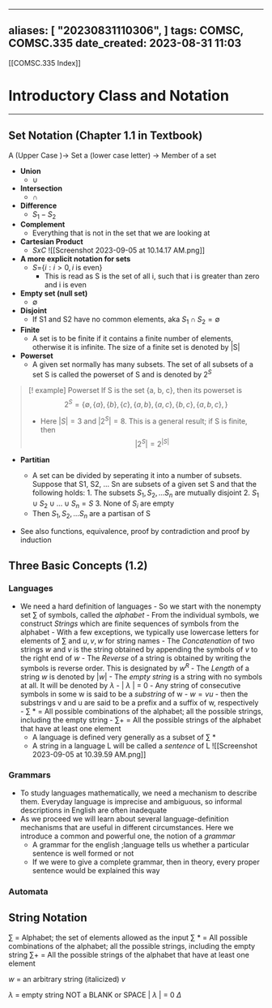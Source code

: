 
---
aliases: [ "20230831110306",  ]
tags: COMSC, COMSC.335
date_created: 2023-08-31 11:03
---
[[COMSC.335 Index]]
# Introductory Class and Notation
---
## Set Notation (Chapter 1.1 in Textbook)
A (Upper Case )$\rightarrow$ Set
a (lower case letter) $\rightarrow$ Member of a set
- **Union** 
	- $\cup$
- **Intersection**
	- $\cap$
- **Difference**
	- $S_1 - S_2$
- **Complement**
	- Everything that is not in the set that we are looking at
- **Cartesian Product**
	- $S x C$
		![[Screenshot 2023-09-05 at 10.14.17 AM.png]]
- **A more explicit notation for sets**
	- $S =${$i : i > 0, i \text{ is even}$}
		- This is read as S is the set of all i, such that i is greater than zero and i is even
- **Empty set (null set)**
	- $\emptyset$
- **Disjoint**
	- If S1 and S2 have no common elements, aka $S_1 \cap S_2 = \emptyset$
- **Finite**
	- A set is to be finite if it contains a finite number of elements, otherwise it is infinite. The size of a finite set is denoted by |S|
- **Powerset**
	- A given set normally has many subsets. The set of all subsets of a set S is called the powerset of S and is denoted by $2^S$
>[! example] Powerset
>If S is the set {a, b, c}, then its powerset is $$2^S = \{\emptyset, \{a\}, \{b\}, \{c\}, \{a, b\}, \{a, c\}, \{b, c\}, \{a, b, c\}, \}$$
>- Here $|S| = 3$ and $|2^S| = 8$. This is a general result; if S is finite, then $$|2^S| = 2^{|S|}$$
- **Partitian**
	- A set can be divided by seperating it into a number of subsets. Suppose that S1, S2, ... Sn are subsets of a given set S and that the following holds:
			  1. The subsets $S_1, S_2,... S_n$ are mutually disjoint
			  2. $S_1 \cup S_2 \cup ... \cup S_n = S$
			  3. None of $S_i$ are empty
	- Then $S_1, S_2,...S_n$ are a partisan of S

- See also functions, equivalence, proof by contradiction and proof by induction

## Three Basic Concepts (1.2)
### Languages
- We need a hard definition of languages
		- So we start with the nonempty set $\sum$ of symbols, called the *alphabet*
		- From the individual symbols, we construct *Strings* which are finite sequences of symbols from the alphabet
			- With a few exceptions, we typically use lowercase letters for elements of $\sum$ and $u , v, w$ for string names
			- The *Concatenation* of two strings $w$ and $v$ is the string obtained by appending the symbols of $v$ to the right end of $w$
			- The *Reverse* of a string is obtained by writing the symbols is reverse order. This is designated by $w^R$ 
			- The *Length* of a string $w$ is denoted by $|w|$ 
				- The *empty string* is a string with no symbols at all. It will be denoted by $\lambda$
					- | $\lambda$ | = 0
			- Any string of consecutive symbols in some w is said to be a *substring* of w
				- $w = vu$
				- then the substrings v and u are said to be a prefix and a suffix of w, respectively
		- $\sum$ * = All possible combinations of the alphabet; all the possible strings, including the empty string
		- $\sum$+ = All the possible strings of the alphabet that have at least one element
	- A language is defined very generally as a subset of $\sum$ *
	- A string in a language L will be called a *sentence* of L
	![[Screenshot 2023-09-05 at 10.39.59 AM.png]]
### Grammars
- To study languages mathematically, we need a mechanism to describe them. Everyday language is imprecise and ambiguous, so informal descriptions in English are often inadequate
- As we proceed we will learn about several language-definition mechanisms that are useful in different circumstances. Here we introduce a common and powerful one, the notion of a *grammar*
	- A grammar for the english ;language tells us whether a particular sentence is well formed or not
	- If we were to give a complete grammar, then in theory, every proper sentence would be explained this way
### Automata

## String Notation
$\sum$ = Alphabet; the set of elements allowed as the input
$\sum$ * = All possible combinations of the alphabet; all the possible strings, including the empty string
$\sum$+ = All the possible strings of the alphabet that have at least one element

*w* = an arbitrary string (italicized)
*v* 

$\lambda$ = empty string NOT a BLANK or SPACE
| $\lambda$ | = 0
$\Delta$
